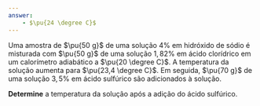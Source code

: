 ```yaml
---
answer:
    - $\pu{24 \degree C}$
---
```



Uma amostra de $\pu{50 g}$ de uma solução $4\%$ em hidróxido de sódio é misturada com $\pu{50 g}$ de uma solução $1,82\%$ em ácido clorídrico em um calorímetro adiabático a $\pu{20 \degree C}$. A temperatura da solução aumenta para $\pu{23,4 \degree C}$. Em seguida, $\pu{70 g}$ de uma solução $3,5\%$ em ácido sulfúrico são adicionados à solução.

**Determine** a temperatura da solução após a adição do ácido sulfúrico.
